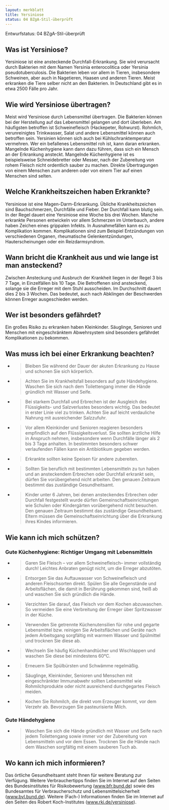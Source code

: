 ```yaml
---
layout: merkblatt
title: Yersiniose
status: 04 BZgA-Stil-überprüft
---
```

Entwurfstatus: 04 BZgA-Stil-überprüft
 
## Was ist Yersiniose?

Yersiniose ist eine ansteckende Durchfall-Erkrankung. Sie wird
verursacht durch Bakterien mit dem Namen Yersinia enterocolitica oder
Yersinia pseudotuberculosis. Die Bakterien leben vor allem in Tieren,
insbesondere Schweinen, aber auch in Nagetieren, Haasen und anderen
Tieren. Meist erkranken die Tiere selber nicht an den Bakterien. In
Deutschland gibt es in etwa 2500 Fälle pro Jahr.

## Wie wird Yersiniose übertragen?

Meist wird Yersiniose durch Lebensmittel übertragen. Die Bakterien
können bei der Herstellung auf das Lebensmittel gelangen und dort
überleben. Am häufigsten betroffen ist Schweinefleisch (Hackepeter,
Rohwurst). Rohmlich, verunreinigtes Trinkwasser, Salat und andere
Lebensmittel können auch betroffen sein. Yersinien können sich auch bei
Kühlschranktemperatur vermehren. Wer ein befallenes Lebensmittel roh
ist, kann daran erkranken. Mangelnde Küchenhygiene kann dann dazu
führen, dass sich ein Mensch an der Erkrankung ansteckt. Mangelnde
Küchenhygiene ist es beispielsweise Schneidebretter oder Messer, nach
der Zubereitung von rohem Fleisch nicht ordentlich sauber zu machen.
Direkte Übertragungen von einem Menschen zum anderen oder von einem Tier
auf einen Menschen sind selten.

## Welche Krankheitszeichen haben Erkrankte?

Yersiniose ist eine Magen-Darm-Erkrankung. Übliche Krankheitszeichen
sind Bauchschmerzen, Durchfälle und Fieber. Der Durchfall kann blutig
sein. In der Regel dauert eine Yersiniose eine Woche bis drei Wochen.
Manche erkrankte Personen entwickeln vor allem Schmerzen im Unterbauch,
andere haben Zeichen eines grippalen Infekts. In Ausnahmefällen kann es
zu Komplikation kommen. Komplikationen sind zum Beispiel Entzündungen
von verschiedenen Organen, rheumatische Gelenkentzündungen,
Hauterscheinungen oder ein Reizdarmsyndrom.

## Wann bricht die Krankheit aus und wie lange ist man ansteckend?

Zwischen Ansteckung und Ausbruch der Krankheit liegen in der Regel 3 bis
7 Tage, in Einzelfällen bis 10 Tage. Die Betroffenen sind ansteckend,
solange sie die Erreger mit dem Stuhl ausscheiden. Im Durchschnitt
dauert dies 2 bis 3 Wochen. Das bedeutet, auch nach Abklingen der
Beschwerden können Erreger ausgeschieden werden.

## Wer ist besonders gefährdet?

Ein großes Risiko zu erkranken haben Kleinkinder. Säuglinge, Senioren
und Menschen mit eingeschränktem Abwehrsystem sind besonders gefährdet
Komplikationen zu bekommen.

## Was muss ich bei einer Erkrankung beachten?

  - > Bleiben Sie während der Dauer der akuten Erkrankung zu Hause und
    > schonen Sie sich körperlich.

  - > Achten Sie im Krankheitsfall besonders auf gute Händehygiene.
    > Waschen Sie sich nach dem Toilettengang immer die Hände gründlich
    > mit Wasser und Seife.

  - > Bei starkem Durchfall und Erbrechen ist der Ausgleich des
    > Flüssigkeits- und Salzverlustes besonders wichtig. Das bedeutet
    > in erster Linie viel zu trinken. Achten Sie auf leicht verdauliche
    > Nahrung mit ausreichender Salzzufuhr.

  - > Vor allem Kleinkinder und Senioren reagieren besonders empfindlich
    > auf den Flüssigkeitsverlust. Sie sollten ärztliche Hilfe in
    > Anspruch nehmen, insbesondere wenn Durchfälle länger als 2 bis 3
    > Tage anhalten. In bestimmten besonders schwer verlaufenden Fällen
    > kann ein Antibiotikum gegeben werden.

  - > Erkrankte sollten keine Speisen für andere zubereiten.

  - > Sollten Sie beruflich mit bestimmten Lebensmitteln zu tun haben
    > und an ansteckendem Erbrechen oder Durchfall erkrankt sein, dürfen
    > Sie vorübergehend nicht arbeiten. Den genauen Zeitraum bestimmt
    > das zuständige Gesundheitsamt.

  - > Kinder unter 6 Jahren, bei denen ansteckendes Erbrechen oder
    > Durchfall festgestellt wurde dürfen Gemeinschaftseinrichtungen wie
    > Schulen oder Kindergärten vorübergehend nicht besuchen. Den
    > genauen Zeitraum bestimmt das zuständige Gesundheitsamt. Eltern
    > müssen die Gemeinschaftseinrichtung über die Erkrankung ihres
    > Kindes informieren.

## Wie kann ich mich schützen?

### Gute Küchenhygiene: Richtiger Umgang mit Lebensmitteln

  - > Garen Sie Fleisch – vor allem Schweinefleisch– immer vollständig
    > durch\! Leichtes Anbraten genügt nicht, um die Erreger abzutöten.

  - > Entsorgen Sie das Auftauwasser von Schweinefleisch und anderen
    > Fleischsorten direkt. Spülen Sie alle Gegenstände und
    > Arbeitsflächen, die damit in Berührung gekommen sind, heiß ab und
    > waschen Sie sich gründlich die Hände.

  - > Verzichten Sie darauf, das Fleisch vor dem Kochen abzuwaschen. So
    > vermeiden Sie eine Verbreitung der Erreger über Spritzwasser in
    > der Küche.

  - > Verwenden Sie getrennte Küchenutensilien für rohe und gegarte
    > Lebensmittel bzw. reinigen Sie Arbeitsflächen und Geräte nach
    > jedem Arbeitsgang sorgfältig mit warmem Wasser und Spülmittel und
    > trocknen Sie diese ab.

  - > Wechseln Sie häufig Küchenhandtücher und Wischlappen und waschen
    > Sie diese bei mindestens 60°C.

  - > Erneuern Sie Spülbürsten und Schwämme regelmäßig.

  - > Säuglinge, Kleinkinder, Senioren und Menschen mit eingeschränkter
    > Immunabwehr sollten Lebensmittel wie Rohmilchprodukte oder nicht
    > ausreichend durchgegartes Fleisch meiden.

  - > Kochen Sie Rohmilch, die direkt vom Erzeuger kommt, vor dem
    > Verzehr ab. Bevorzugen Sie pasteurisierte Milch.

### Gute Händehygiene 

  - > Waschen Sie sich die Hände gründlich mit Wasser und Seife nach
    > jedem Toilettengang sowie immer vor der Zubereitung von
    > Lebensmitteln und vor dem Essen. Trocknen Sie die Hände nach dem
    > Waschen sorgfältig mit einem sauberen Tuch ab.

## Wo kann ich mich informieren?

Das örtliche Gesundheitsamt steht Ihnen für weitere Beratung zur
Verfügung. Weitere Verbrauchertipps finden Sie im Internet auf den
Seiten des Bundesinstitutes für Risikobewertung (www.bfr.bund.de) sowie
des Bundesamtes für Verbraucherschutz und Lebensmittelsicherheit
([<span class="underline">www.bvl.bund.de</span>](http://www.bvl.bund.de)).
Weitere (Fach-) Informationen finden Sie im Internet auf den Seiten des
Robert Koch-Institutes (www.rki.de/yersiniose).
